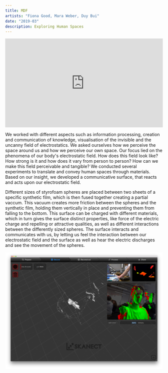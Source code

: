 ```yaml
---
title: MDF
artists: "Fiona Good, Mara Weber, Duy Bui"
date: "2019-03"
description: Exploring Human Spaces
---
```


<div class="full">

<div style="padding:56.25% 0 0 0;position:relative;"><iframe src="https://player.vimeo.com/video/407462767?color=ff0000&title=0&byline=0&portrait=0" style="position:absolute;top:0;left:0;width:100%;height:100%;" frameborder="0" allow="autoplay; fullscreen" allowfullscreen></iframe></div><script src="https://player.vimeo.com/api/player.js"></script>

</div>

We worked with different aspects such as information processing, creation and communication of knowledge, visualisation of the invisible and the uncanny field of electrostatics.
We asked ourselves how we perceive the space around us and how we perceive our own space. Our focus lied on the phenomena of our body's electrostatic field. How does this field look like? How strong is it and how does it vary from person to person? How can we make this field perceivable and tangible?
We conducted several experiments to translate and convey human spaces through materials. Based on our insight, we developed a communicative surface, that reacts and acts upon our electrostatic field.


Different sizes of styrofoam spheres are placed between two sheets of a specific synthetic film, which is then fused together creating a partial vaccum. This vacuum creates more friction between the spheres and the synthetic film, holding them vertically in place and preventing them from falling to the bottom. This surface can be charged with different materials, which in turn gives the surface distinct properties, like force of the electric charge and repelling or attractive qualities, as well as different interactions between the differently sized spheres.
The surface interacts and communicates with us, by letting us feel the interaction between our electrostatic field and the surface as well as hear the electric discharges and see the movement of the spheres.


<div class="full">

![](./mdf-4.png)

</div>
